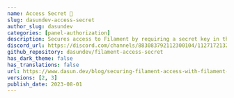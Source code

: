 ```yaml
---
name: Access Secret 🔑
slug: dasundev-access-secret
author_slug: dasundev
categories: [panel-authorization]
description: Secures access to Filament by requiring a secret key in the URL.
discord_url: https://discord.com/channels/883083792112300104/1127172132187689020
github_repository: dasundev/filament-access-secret
has_dark_theme: false
has_translations: false
url: https://www.dasun.dev/blog/securing-filament-access-with-filament-access-secret
versions: [2, 3]
publish_date: 2023-08-01
---
```

